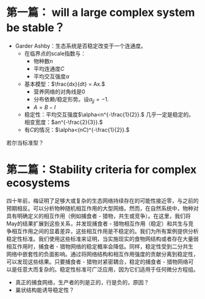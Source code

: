

# 第一篇： will a large complex system be stable？

- Garder Ashby：生态系统是否稳定改变于一个连通度。
  - 在临界点的scale指数与：
    - 物种数$n$
    - 平均连通度$C$
    - 平均交互强度$\alpha$
  - 基本模型：$\frac{dx}{dt} = Ax.$ 
    - 营养网络的对角线是$0$
    - 分布依赖/稳定形势。设$a_{jj} = -1.$ 
    - $A = B-I$
  - 稳定性：平均交互强度$\alpha<n^{-\frac{1}{2}}.$ 几乎一定是稳定的。相变宽度：$an^{-\frac{2}{3}}.$ 
  - 有$C$的情况：$\alpha<(nC)^{-\frac{1}{2}}.$ 



若尔当标准型？

# 第二篇：Stability criteria for complex ecosystems

四十年前，梅证明了足够大或复杂的生态网络持续存在的可能性接近零，与之前的预期相反。可以分析物种随机相互作用的大型网络。然而，在自然系统中，物种对具有明确定义的相互作用（例如捕食者 - 猎物，共生或竞争）。在这里，我们将May的结果扩展到这些关系，并发现捕食者 - 猎物相互作用（稳定）和共生与竞争相互作用之间的显着差异，这些相互作用是不稳定的。我们为所有案例提供分析稳定性标准。我们使用这些标准来证明，当实施现实的食物网结构或者存在大量弱相互作用时，捕食者 - 猎物网络的稳定概率会降低。同样，稳定性受到二分共生网络中嵌套性的负面影响。通过将网络结构和相互作用强度的贡献分离到稳定性，可以发现这些结果。只要捕食者 - 猎物对紧密耦合，稳定的捕食者 - 猎物网络可以是任意大而复杂的。稳定性标准可广泛应用，因为它们适用于任何微分方程组。



- 真正的捕食网络，生产者的列是正的，行是负的，原因？
- 巢状结构能诱导稳定性？